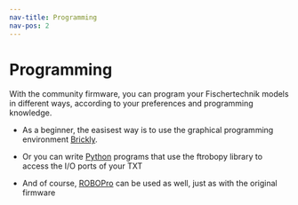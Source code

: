 ```yaml
---
nav-title: Programming
nav-pos: 2
---
```


# Programming

With the community firmware, you can program your Fischertechnik models in different ways, according to your preferences and programming knowledge.

* As a beginner, the easisest way is to use the graphical programming environment [Brickly](brickly).

* Or you can write [Python](python) programs that use the ftrobopy library to access the I/O ports of your TXT

* And of course, [ROBOPro](robopro.md) can be used as well, just as with the original firmware
